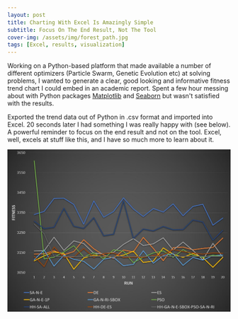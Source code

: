 ```yaml
---
layout: post
title: Charting With Excel Is Amazingly Simple
subtitle: Focus On The End Result, Not The Tool
cover-img: /assets/img/forest_path.jpg
tags: [Excel, results, visualization]
---
```

Working on a Python-based platform that made available a number of different optimizers (Particle Swarm, Genetic Evolution etc) 
at solving problems, I wanted to generate a clear, good looking and informative fitness trend chart I could embed in an 
academic report.  Spent a few hour messing about with Python packages [Matplotlib][matplotlib] and [Seaborn][seaborn] but 
wasn't satisfied with the results.

Exported the trend data out of Python in .csv format and imported into Excel. 20 seconds later I had something I was really 
happy with (see below). A powerful reminder to focus on the end result and not on the tool. Excel, well, excels at stuff 
like this, and I have so much more to learn about it.

![HOP fitness trend](/assets/img/hop_fitness_trend.jpg)

[matplotlib]: https://matplotlib.org/
[seaborn]: https://seaborn.pydata.org/